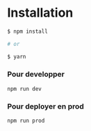 # Installation

```bash
$ npm install

# or

$ yarn
```

### Pour developper

```npm run dev```

### Pour deployer en prod

```npm run prod```